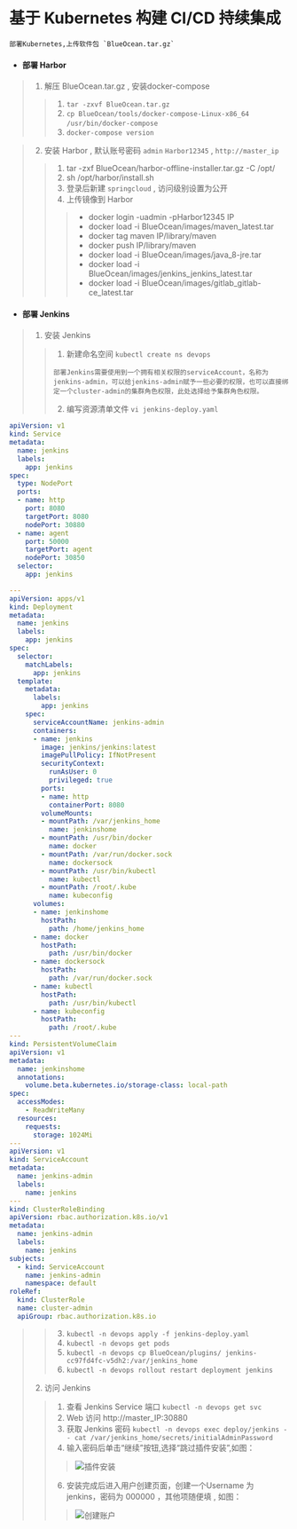# 基于 Kubernetes 构建 CI/CD 持续集成

```
部署Kubernetes,上传软件包 `BlueOcean.tar.gz`
```

* #### 部署 Harbor

> 1. 解压 BlueOcean.tar.gz , 安装docker-compose 
>
> > 1. `tar -zxvf BlueOcean.tar.gz` 
> > 2. `cp BlueOcean/tools/docker-compose-Linux-x86_64 /usr/bin/docker-compose`  
> > 3. `docker-compose version`  

> 2. 安装 Harbor , 默认账号密码 `admin` `Harbor12345` , `http://master_ip`  
>
> > 1. tar -zxf BlueOcean/harbor-offline-installer.tar.gz -C /opt/  
> > 2. sh /opt/harbor/install.sh
> > 3. 登录后新建 `springcloud` , 访问级别设置为公开
> > 4. 上传镜像到 Harbor 
> > >  - docker login -uadmin -pHarbor12345 IP 
> > >  - docker load -i BlueOcean/images/maven_latest.tar  
> > >  - docker tag maven IP/library/maven 
> > >  - docker push IP/library/maven
> > >  - docker load -i BlueOcean/images/java_8-jre.tar  
> > >  - docker load -i BlueOcean/images/jenkins_jenkins_latest.tar   
> > >  - docker load -i BlueOcean/images/gitlab_gitlab-ce_latest.tar

* #### 部署 Jenkins

> 1. 安装 Jenkins  
>
> > 1. 新建命名空间 `kubectl create ns devops`
> > ```
> > 部署Jenkins需要使用到一个拥有相关权限的serviceAccount，名称为jenkins-admin，可以给jenkins-admin赋予一些必要的权限，也可以直接绑定一个cluster-admin的集群角色权限，此处选择给予集群角色权限。
> > ```
> > 2. 编写资源清单文件 `vi jenkins-deploy.yaml `
```yaml 
apiVersion: v1   
kind: Service  
metadata: 
  name: jenkins
  labels:
    app: jenkins
spec:
  type: NodePort
  ports:
  - name: http
    port: 8080
    targetPort: 8080
    nodePort: 30880
  - name: agent
    port: 50000
    targetPort: agent
    nodePort: 30850
  selector:
    app: jenkins

---
apiVersion: apps/v1 
kind: Deployment
metadata:
  name: jenkins
  labels:
    app: jenkins
spec:
  selector:
    matchLabels: 
      app: jenkins
  template:
    metadata:
      labels:
        app: jenkins
    spec:
      serviceAccountName: jenkins-admin
      containers:
      - name: jenkins
        image: jenkins/jenkins:latest 
        imagePullPolicy: IfNotPresent
        securityContext: 
          runAsUser: 0
          privileged: true
        ports:
        - name: http
          containerPort: 8080
        volumeMounts:
        - mountPath: /var/jenkins_home
          name: jenkinshome
        - mountPath: /usr/bin/docker
          name: docker
        - mountPath: /var/run/docker.sock
          name: dockersock
        - mountPath: /usr/bin/kubectl
          name: kubectl
        - mountPath: /root/.kube
          name: kubeconfig
      volumes:
      - name: jenkinshome
        hostPath:
          path: /home/jenkins_home
      - name: docker
        hostPath:
          path: /usr/bin/docker
      - name: dockersock
        hostPath:
          path: /var/run/docker.sock
      - name: kubectl
        hostPath: 
          path: /usr/bin/kubectl
      - name: kubeconfig
        hostPath:
          path: /root/.kube 
---
kind: PersistentVolumeClaim
apiVersion: v1
metadata:
  name: jenkinshome 
  annotations:
    volume.beta.kubernetes.io/storage-class: local-path
spec:
  accessModes:
    - ReadWriteMany
  resources:
    requests:
      storage: 1024Mi 
---
apiVersion: v1
kind: ServiceAccount
metadata:
  name: jenkins-admin 
  labels:
    name: jenkins
---
kind: ClusterRoleBinding
apiVersion: rbac.authorization.k8s.io/v1
metadata: 
  name: jenkins-admin
  labels:
    name: jenkins
subjects: 
  - kind: ServiceAccount
    name: jenkins-admin
    namespace: default
roleRef:
  kind: ClusterRole
  name: cluster-admin 
  apiGroup: rbac.authorization.k8s.io 
```

> > 3. `kubectl -n devops apply -f jenkins-deploy.yaml` 
> > 4. `kubectl -n devops get pods`
> > 5. `kubectl -n devops cp BlueOcean/plugins/ jenkins-cc97fd4fc-v5dh2:/var/jenkins_home`
> > 6. `kubectl -n devops rollout restart deployment jenkins`
> 2. 访问 Jenkins
> > 1.  查看 Jenkins Service 端口 `kubectl -n devops get svc`
> > 2.  Web 访问 http://master_IP:30880
> > 3.  获取 Jenkins 密码 `kubectl -n devops exec deploy/jenkins -- cat /var/jenkins_home/secrets/initialAdminPassword`
> > 4.  输入密码后单击“继续”按钮,选择“跳过插件安装”,如图：
> > > ![插件安装](https://bbs-img.huaweicloud.com/blogs/img/20231024/1698142010333732951.png)
> > 6.  安装完成后进入用户创建页面，创建一个Username 为 jenkins，密码为 000000 ，其他项随便填 , 如图：
> > > ![创建账户](https://bbs-img.huaweicloud.com/blogs/img/20231025/1698229461407799933.JPG)

